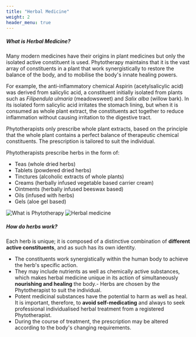 ```yaml
---
title: "Herbal Medicine"
weight: 2
header_menu: true
---
```


##### What is Herbal Medicine?
Many modern medicines have their origins in plant medicines but only the isolated active constituent is used. Phytotherapy maintains that it is the vast array of constituents in a plant that work synergistically to restore the balance of the body, and to mobilise the body's innate healing powers.

For example, the anti-inflammatory chemical Aspirin (acetylsalicylic acid) was derived from salicylic acid, a constituent initially isolated from plants such as *Filipendula ulmaria* (meadowsweet) and *Salix alba* (willow bark). In its isolated form salicylic acid irritates the stomach lining, but when it is consumed as whole plant extract, the constituents act together to reduce inflammation without causing irritation to the digestive tract.

Phytotherapists only prescribe whole plant extracts, based on the principle that the whole plant contains a perfect balance of therapeutic chemical constituents. The prescription is tailored to suit the individual.

Phytotherapists prescribe herbs in the form of:
- Teas (whole dried herbs)
- Tablets (powdered dried herbs)
- Tinctures (alcoholic extracts of whole plants)
- Creams (herbally infused vegetable based carrier cream)
- Ointments (herbally infused beeswax based)
- Oils (infused with herbs)
- Gels (aloe gel based)

 > 

![What is Phytotherapy](./images/what_is_phytotherapy.jpg)
![Herbal medicine](./images/herbal_medicine.jpg)

##### How do herbs work?
Each herb is unique; it is composed of a distinctive combination of **different active constituents**, and as such has its own identity.
- The constituents work synergistically within the human body to achieve the herb's specific action.
- They may include nutrients as well as chemically active substances, which makes herbal medicine unique in its action of simultaneously **nourishing and healing** the body.- Herbs are chosen by the Phytotherapist to suit the individual.
- Potent medicinal substances have the potential to harm as well as heal. It is important, therefore, to **avoid self-medicating** and always to seek professional individualised herbal treatment from a registered Phytotherapist.
- During the course of treatment, the prescription may be altered according to the body's changing requirements.
